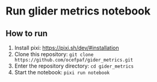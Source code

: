 # Run glider metrics notebook

## How to run
1. Install pixi: https://pixi.sh/dev/#installation
1. Clone this repository: `git clone https://github.com/ocefpaf/gider_metrics.git`
1. Enter the repository directory: `cd gider_metrics`
1. Start the notebook: `pixi run notebook`